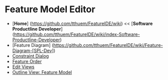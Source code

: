 # Feature Model Editor

* [**Home**] (https://github.com/tthuem/FeatureIDE/wiki) << [**Software Productline Developer**] (https://github.com/tthuem/FeatureIDE/wiki/index-Software-Productline-Developer)
* [Feature Diagram] (https://github.com/tthuem/FeatureIDE/wiki/Feature-Diagram-[SPL-Dev])
* [Constraint Dialog](https://github.com/tthuem/FeatureIDE/wiki/Constraint-Dialog-[SPL-Dev])
* [Feature Order](https://github.com/tthuem/FeatureIDE/wiki/Feature-Order-[SPL-Dev])
* [Edit Views](https://github.com/tthuem/FeatureIDE/wiki/Edit-Views-[SPL-Dev])
* [Outline View: Feature Model](https://github.com/tthuem/FeatureIDE/wiki/Outline-View-Feature-Model-[SPL-Dev])